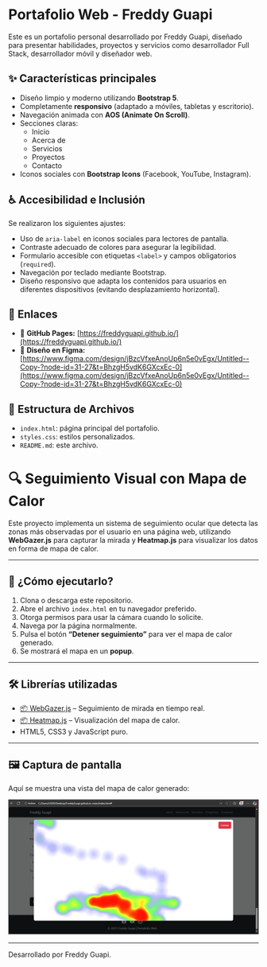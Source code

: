 # Portafolio Web - Freddy Guapi

Este es un portafolio personal desarrollado por Freddy Guapi, diseñado para presentar habilidades, proyectos y servicios como desarrollador Full Stack, desarrollador móvil y diseñador web.

## ✨ Características principales

- Diseño limpio y moderno utilizando **Bootstrap 5**.
- Completamente **responsivo** (adaptado a móviles, tabletas y escritorio).
- Navegación animada con **AOS (Animate On Scroll)**.
- Secciones claras:
  - Inicio
  - Acerca de
  - Servicios
  - Proyectos
  - Contacto
- Iconos sociales con **Bootstrap Icons** (Facebook, YouTube, Instagram).

## ♿ Accesibilidad e Inclusión

Se realizaron los siguientes ajustes:

- Uso de `aria-label` en iconos sociales para lectores de pantalla.
- Contraste adecuado de colores para asegurar la legibilidad.
- Formulario accesible con etiquetas `<label>` y campos obligatorios (`required`).
- Navegación por teclado mediante Bootstrap.
- Diseño responsivo que adapta los contenidos para usuarios en diferentes dispositivos (evitando desplazamiento horizontal).

## 🔗 Enlaces

- 🔴 **GitHub Pages:** [https://freddyguapi.github.io/](https://freddyguapi.github.io/)
- 🎨 **Diseño en Figma:** [https://www.figma.com/design/jBzcVfxeAnoUp6n5e0vEgx/Untitled--Copy-?node-id=31-27&t=BhzgH5vdK6GXcxEc-0](https://www.figma.com/design/jBzcVfxeAnoUp6n5e0vEgx/Untitled--Copy-?node-id=31-27&t=BhzgH5vdK6GXcxEc-0)


## 📂 Estructura de Archivos

- `index.html`: página principal del portafolio.
- `styles.css`: estilos personalizados.
- `README.md`: este archivo.

# 🔍 Seguimiento Visual con Mapa de Calor

Este proyecto implementa un sistema de seguimiento ocular que detecta las zonas más observadas por el usuario en una página web, utilizando **WebGazer.js** para capturar la mirada y **Heatmap.js** para visualizar los datos en forma de mapa de calor.

---

## 🚀 ¿Cómo ejecutarlo?

1. Clona o descarga este repositorio.
2. Abre el archivo `index.html` en tu navegador preferido.
3. Otorga permisos para usar la cámara cuando lo solicite.
4. Navega por la página normalmente.
5. Pulsa el botón **“Detener seguimiento”** para ver el mapa de calor generado.
6. Se mostrará el mapa en un **popup**.

---

## 🛠️ Librerías utilizadas

- [📦 WebGazer.js](https://webgazer.cs.brown.edu/) – Seguimiento de mirada en tiempo real.
- [📦 Heatmap.js](https://www.patrick-wied.at/static/heatmapjs/) – Visualización del mapa de calor.
- HTML5, CSS3 y JavaScript puro.

---

## 🖼️ Captura de pantalla

Aquí se muestra una vista del mapa de calor generado:

![Captura del Mapa de Calor](Mapa_de_calor.png)

---

Desarrollado por Freddy Guapi.
